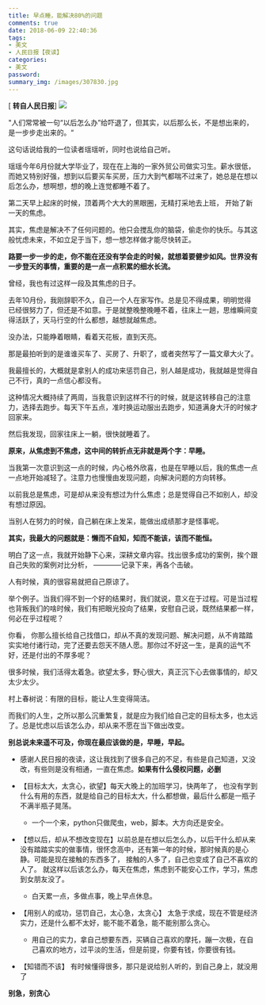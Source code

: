 ```yaml
---
title: 早点睡，能解决80%的问题
comments: true
date: 2018-06-09 22:40:36
tags: 
- 美文
- 人民日报【夜读】
categories: 
- 美文
password:
summary_img: /images/307830.jpg
---
```

<!-- more -->

[ **转自人民日报**]
![](早点睡，能解决80-的问题/Wallions276228.jpg)

"人们常常被一句“以后怎么办”给吓退了，但其实，以后那么长，不是想出来的，是一步步走出来的。“

这句话说给我的一位读者瑶瑶听，同时也说给自己听。

瑶瑶今年6月份就大学毕业了，现在在上海的一家外贸公司做实习生。薪水很低，而她又特别好强，想到以后要买车买房，压力大到气都喘不过来了，她总是在想以后怎么办，想啊想，想的晚上连觉都睡不着了。

第二天早上起床的时候，顶着两个大大的黑眼圈，无精打采地去上班， 开始了新一天的焦虑。

其实，焦虑是解决不了任何问题的。他只会搅乱你的脑袋，偷走你的快乐。与其这般忧虑未来，不如立足于当下，想一想怎样做才能尽快转正。

**路要一步一步的走，你不能在还没有学会走的时候，就想着要健步如风。世界没有一步登天的事情，重要的是一点一点积累的细水长流。**

曾经，我也有过这样一段及其焦虑的日子。

去年10月份，我刚辞职不久，自己一个人在家写作。总是见不得成果，明明觉得已经很努力了，但还是不如意。于是就整晚整晚睡不着，往床上一趟，思维瞬间变得活跃了，天马行空的什么都想，越想就越焦虑。

没办法，只能睁着眼睛，看着天花板，直到天亮。

那是最拍听到的是谁谁买车了、买房了、升职了，或者突然写了一篇文章大火了。

我最擅长的，大概就是拿别人的成功来惩罚自己，别人越是成功，我就越是觉得自己不行，真的一点信心都没有。

这种情况大概持续了两周，当我意识到这样不行的时候，就是这转移自己的注意力，选择去跑步。每天下午五点，准时换运动服出去跑步，知道满身大汗的时候才回家来。

然后我发现，回家往床上一躺，很快就睡着了。


**原来，从焦虑到不焦虑，这中间的转折点无非就是两个字：早睡。**

当我第一次意识到这一点的时候，内心格外欣喜，也是在早睡以后，我的焦虑一点一点地开始减轻了。注意力也慢慢由发现问题，向解决问题的方向转移。

以前我总是焦虑，可是却从来没有想过为什么焦虑；总是觉得自己不如别人，却没有想过原因。

当别人在努力的时候，自己躺在床上发呆，能做出成绩那才是怪事呢。

**其实，我最大的问题就是：懒而不自知，知而不能该，该而不能恒。**

明白了这一点，我就开始静下心来，深耕文章内容。找出很多成功的案例，挨个跟自己失败的案例对比分析， ————记录下来，再各个击破。

人有时候，真的很容易就把自己原谅了。

举个例子。当我们得不到一个好的结果时，我们就说，意义在于过程。可是当过程也背叛我们的啥时候，我们有把眼光投向了结果，安慰自己说，既然结果都一样，何必在乎过程呢？

你看， 你那么擅长给自己找借口，却从不真的发现问题、解决问题，从不肯踏踏实实地付诸行动，完了还要去怨天不随人愿。那你过不好这一生，是真的运气不好，还是付出的不厚多呢？

很多时候，我们活得太着急。欲望太多，野心很大，真正沉下心去做事情的，却又太少太少。

村上春树说：有限的目标，能让人生变得简洁。

而我们的人生，之所以那么沉重繁复，就是应为我们给自己定的目标太多，也太远了。总是忧虑以后该怎么办，却从来不愿在当下做出改变。

**别总说未来遥不可及，你现在最应该做的是，早睡，早起。**



- 感谢人民日报的夜读，这让我找到了很多自己的不足，有些是自己知道，又没改，有些则是没有相通，一直在焦虑。**如果有什么侵权问题，必删**




+ 【目标太大，太贪心，欲望】每天大晚上的加班学习，快两年了， 也没有学到什么有用的东西，就是给自己的目标太大，什么都想做，最后什么都是一瓶子不满半瓶子晃荡。
    + 一个一个来，python只做爬虫，web，脚本。大方向还是安全。

+ 【想以后，却从不想改变现在】以前总是在想以后怎么办，以后干什么却从来没有踏踏实实的做事情，很怀念高中，还有第一年的时候，那时候真的是心静。可能是现在接触的东西多了， 接触的人多了，自己也变成了自己不喜欢的人了。 就这样以后该怎么办，每天在焦虑，焦虑到不能安心工作，学习，焦虑到女朋友没了。
    + 白天累一点，多做点事，晚上早点休息。

+ 【用别人的成功，惩罚自己，太心急，太贪心】 太急于求成，现在不管是经济实力，还是什么都不太好，能不能不着急，能不能别那么贪心。
    + 用自己的实力，拿自己想要东西，买辆自己喜欢的摩托，蹦一次极，在自己喜欢的地方，过平淡的生活，但是前提，你要有钱，你要很有钱。

+ 【知错而不该】 有时候懂得很多，那只是说给别人听的，到自己身上，就没用了


**别急，别贪心**